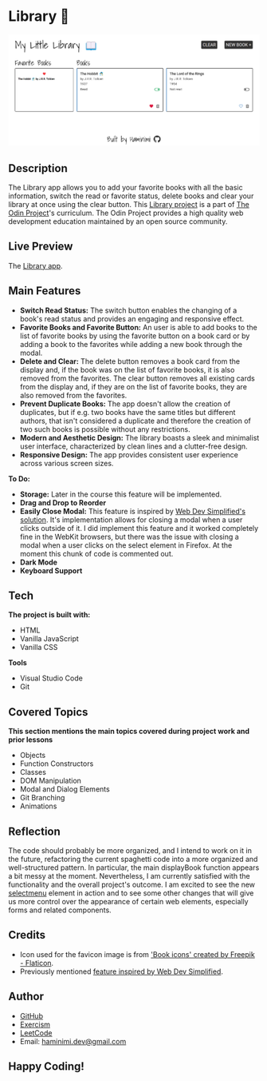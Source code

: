 # Library 📖
![Screenshot of the Library.](/screenshot.png)
## Description
The Library app allows you to add your favorite books with all the basic information, switch the read or favorite status, delete books and clear your library at once using the clear button. This [Library project](https://www.theodinproject.com/lessons/node-path-javascript-library) is a part of [The Odin Project](https://www.theodinproject.com/dashboard)'s curriculum. The Odin Project provides a high quality web development education maintained by an open source community.
## Live Preview
The [Library app](https://haminimi.github.io/library/).
## Main Features
- **Switch Read Status:** The switch button enables the changing of a book's read status and provides an engaging and responsive effect.
- **Favorite Books and Favorite Button:** An user is able to add books to the list of favorite books by using the favorite button on a book card or by adding a book to the favorites while adding a new book through the modal.
- **Delete and Clear:** The delete button removes a book card from the display and, if the book was on the list of favorite books, it is also removed from the favorites. The clear button removes all existing cards from the display and, if they are on the list of favorite books, they are also removed from the favorites.
- **Prevent Duplicate Books:** The app doesn't allow the creation of duplicates, but if e.g. two books have the same titles but different authors, that isn't considered a duplicate and therefore the creation of two such books is possible without any restrictions.
- **Modern and Aesthetic Design:** The library boasts a sleek and minimalist user interface, characterized by clean lines and a clutter-free design.
- **Responsive Design:** The app provides consistent user experience across various screen sizes.

**To Do:**
- **Storage:** Later in the course this feature will be implemented.
- **Drag and Drop to Reorder**
- **Easily Close Modal:** This feature is inspired by [Web Dev Simplified's solution](https://blog.webdevsimplified.com/2023-04/html-dialog/). It's implementation allows for closing a modal when a user clicks outside of it. I did implement this feature and it worked completely fine in the WebKit browsers, but there was the issue with closing a modal when a user clicks on the select element in Firefox. At the moment this chunk of code is commented out.
- **Dark Mode**
- **Keyboard Support**
## Tech
**The project is built with:**
- HTML
- Vanilla JavaScript
- Vanilla CSS

**Tools**
- Visual Studio Code
- Git
## Covered Topics
**This section mentions the main topics covered during project work and prior lessons**
- Objects
- Function Constructors
- Classes
- DOM Manipulation
- Modal and Dialog Elements
- Git Branching
- Animations
## Reflection
The code should probably be more organized, and I intend to work on it in the future, refactoring the current spaghetti code into a more organized and well-structured pattern. In particular, the main displayBook function appears a bit messy at the moment. Nevertheless, I am currently satisfied with the functionality and the overall project's outcome. I am excited to see the new [selectmenu](https://open-ui.org/) element in action and to see some other changes that will give us more control over the appearance of certain web elements, especially forms and related components.
## Credits
- Icon used for the favicon image is from ['Book icons' created by Freepik - Flaticon](https://www.flaticon.com/free-icons/book).
- Previously mentioned [feature inspired by Web Dev Simplified](https://blog.webdevsimplified.com/2023-04/html-dialog/).
## Author
- [GitHub](https://github.com/Haminimi)
- [Exercism](https://exercism.org/profiles/Haminimi)
- [LeetCode](https://leetcode.com/Haminimi/)
- Email: haminimi.dev@gmail.com
## Happy Coding!